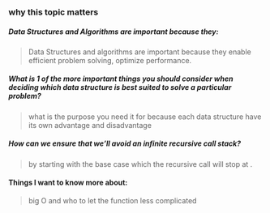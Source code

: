 ### why this topic matters
##### Data Structures and Algorithms are important because they:

>Data Structures and algorithms are important because they enable efficient problem solving, optimize performance.
##### What is 1 of the more important things you should consider when deciding which data structure is best suited to solve a particular problem?
> what is the purpose you need it for because each data structure have its own advantage and disadvantage
##### How can we ensure that we’ll avoid an infinite recursive call stack?
> by starting with the base case which the recursive call will stop at .
#### Things I want to know more about:
> big O and who to let the function less complicated